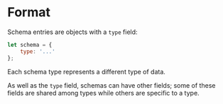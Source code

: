 # Format
Schema entries are objects with a `type` field:

```js
let schema = {
	type: '...'
};
```

Each schema type represents a different type of data.

As well as the `type` field, schemas can have other fields; some of these fields are shared among types
while others are specific to a type.